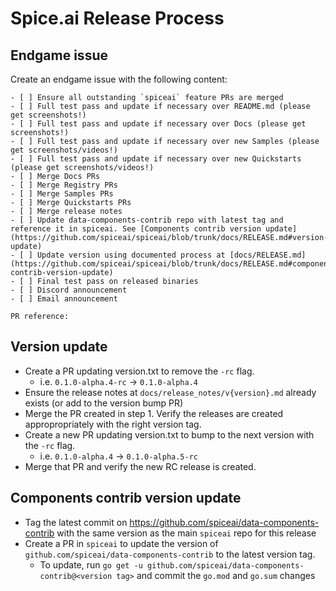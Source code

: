 # Spice.ai Release Process

## Endgame issue

Create an endgame issue with the following content:

```
- [ ] Ensure all outstanding `spiceai` feature PRs are merged
- [ ] Full test pass and update if necessary over README.md (please get screenshots!)
- [ ] Full test pass and update if necessary over Docs (please get screenshots!)
- [ ] Full test pass and update if necessary over new Samples (please get screenshots/videos!)
- [ ] Full test pass and update if necessary over new Quickstarts (please get screenshots/videos!)
- [ ] Merge Docs PRs
- [ ] Merge Registry PRs
- [ ] Merge Samples PRs
- [ ] Merge Quickstarts PRs
- [ ] Merge release notes
- [ ] Update data-components-contrib repo with latest tag and reference it in spiceai. See [Components contrib version update](https://github.com/spiceai/spiceai/blob/trunk/docs/RELEASE.md#version-update)
- [ ] Update version using documented process at [docs/RELEASE.md](https://github.com/spiceai/spiceai/blob/trunk/docs/RELEASE.md#components-contrib-version-update)
- [ ] Final test pass on released binaries
- [ ] Discord announcement
- [ ] Email announcement

PR reference:
```

## Version update

- Create a PR updating version.txt to remove the `-rc` flag.
  - i.e. `0.1.0-alpha.4-rc` -> `0.1.0-alpha.4`
- Ensure the release notes at `docs/release_notes/v{version}.md` already exists (or add to the version bump PR)
- Merge the PR created in step 1. Verify the releases are created appropropriately with the right version tag.
- Create a new PR updating version.txt to bump to the next version with the `-rc` flag.
  - i.e. `0.1.0-alpha.4` -> `0.1.0-alpha.5-rc`
- Merge that PR and verify the new RC release is created.

## Components contrib version update

- Tag the latest commit on https://github.com/spiceai/data-components-contrib with the same version as the main `spiceai` repo for this release
- Create a PR in `spiceai` to update the version of `github.com/spiceai/data-components-contrib` to the latest version tag.
  - To update, run `go get -u github.com/spiceai/data-components-contrib@<version tag>` and commit the `go.mod` and `go.sum` changes
